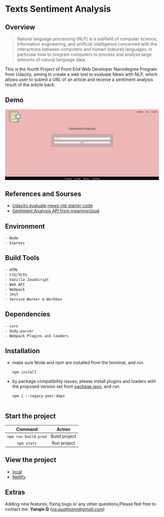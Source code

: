 # Texts Sentiment Analysis


## Overview

> Natural language processing (NLP) is a subfield of computer science, information engineering, and artificial intelligence
concerned with the interactions between computers and human (natural) languages, in particular how to program computers to
process and analyze large amounts of natural language data.

This is the fourth Project of Front End Web Developer Nanodegree Program from Udacity, aiming to create a web tool to evaluate News with NLP, which allows user to submit a URL of an article and receive a sentiment analysis result of the article back.

## Demo

<img src="https://github.com/Qinisfighting/Evaluate-News-with-NLP---Udacity-Project-4/blob/main/src/client/img/Demo.gif" width="800"> 

## References and Sourses

- [Udacity evaluate-news-nlp starter code](https://github.com/udacity/fend/tree/refresh-2019/projects/evaluate-news-nlp)
- [Sentiment Analysis API from meaningcloud](https://www.meaningcloud.com/products/sentiment-analysis)

## Environment

    - Node
    - Express    

## Build Tools

    - HTML
    - CSS/SCSS
    - Vanilla JavaScript
    - Web API 
    - Webpack
    - Jest
    - Service Worker & Workbox

## Dependencies

    - cors
    - body-parser
    - Webpack Plugins and loaders 

## Installation 

- make sure Node and npm are installed from the terminal, and run

   ```
   npm install

- by package compatibility issues, please install plugins and loaders with the proposed version set from [package.json](https://github.com/Qinisfighting/Evaluate-News-with-NLP---Udacity-Project-4/blob/main/package.json), and run

   ```
   npm i --legacy-peer-deps
    
## Start the project

Command | Action
:------------: | :-------------:
`npm run build-prod` | Build project
`npm start` | Run project

## View the project

- [local](http://localhost:8082/)
- [Netlify](https://www.netlify.com/)
  


## Extras
Adding new features, fixing bugs or any other questions,Please feel free to contact me: **Yanqin Q** (*yq.qualmann@gmail.com*)

